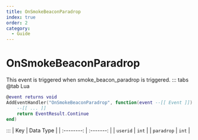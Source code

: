 ```yaml
---
title: OnSmokeBeaconParadrop
index: true
order: 2
category:
  - Guide
---
```


# OnSmokeBeaconParadrop
This event is triggered when smoke_beacon_paradrop is triggered.
::: tabs
@tab Lua
```lua
@event returns void
AddEventHandler("OnSmokeBeaconParadrop", function(event --[[ Event ]])
    --[[ ... ]]
    return EventResult.Continue
end)
```

:::
|     Key    | Data Type |
| :--------: | :-------: |
|  `userid`  |   `int`   |
| `paradrop` |   `int`   |